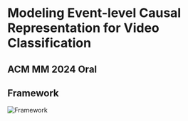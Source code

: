 # Modeling Event-level Causal Representation for Video Classification

## ACM MM 2024 Oral 

## Framework

![Framework](https://wyqcrystal/ECRL/image.png)


